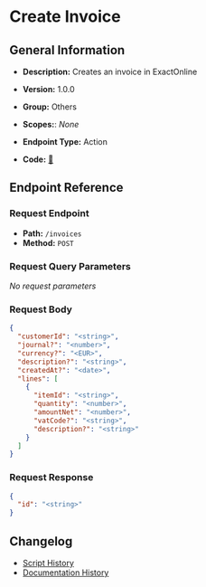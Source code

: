 # Create Invoice

## General Information

- **Description:** Creates an invoice in ExactOnline

- **Version:** 1.0.0
- **Group:** Others
- **Scopes:**: _None_
- **Endpoint Type:** Action
- **Code:** [🔗](https://github.com/NangoHQ/integration-templates/tree/main/integrations/exact-online/actions/create-invoice.ts)

## Endpoint Reference

### Request Endpoint

- **Path:** `/invoices`
- **Method:** `POST`

### Request Query Parameters

_No request parameters_

### Request Body

```json
{
  "customerId": "<string>",
  "journal?": "<number>",
  "currency?": "<EUR>",
  "description?": "<string>",
  "createdAt?": "<date>",
  "lines": [
    {
      "itemId": "<string>",
      "quantity": "<number>",
      "amountNet": "<number>",
      "vatCode?": "<string>",
      "description?": "<string>"
    }
  ]
}
```

### Request Response

```json
{
  "id": "<string>"
}
```

## Changelog

- [Script History](https://github.com/NangoHQ/integration-templates/commits/main/integrations/exact-online/actions/create-invoice.ts)
- [Documentation History](https://github.com/NangoHQ/integration-templates/commits/main/integrations/exact-online/actions/create-invoice.md)
